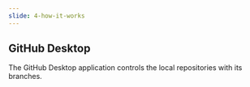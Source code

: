 ```yaml
---
slide: 4-how-it-works
---
```

## GitHub Desktop

The GitHub Desktop application controls the local repositories with its branches.